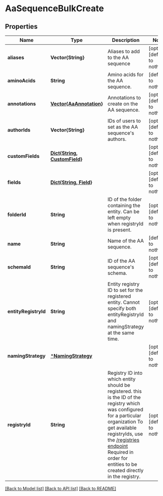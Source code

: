 # AaSequenceBulkCreate


## Properties
Name | Type | Description | Notes
------------ | ------------- | ------------- | -------------
**aliases** | **Vector{String}** | Aliases to add to the AA sequence | [optional] [default to nothing]
**aminoAcids** | **String** | Amino acids for the AA sequence.  | [default to nothing]
**annotations** | [**Vector{AaAnnotation}**](AaAnnotation.md) | Annotations to create on the AA sequence.  | [optional] [default to nothing]
**authorIds** | **Vector{String}** | IDs of users to set as the AA sequence&#39;s authors. | [optional] [default to nothing]
**customFields** | [**Dict{String, CustomField}**](CustomField.md) |  | [optional] [default to nothing]
**fields** | [**Dict{String, Field}**](Field.md) |  | [optional] [default to nothing]
**folderId** | **String** | ID of the folder containing the entity. Can be left empty when registryId is present. | [optional] [default to nothing]
**name** | **String** | Name of the AA sequence.  | [default to nothing]
**schemaId** | **String** | ID of the AA sequence&#39;s schema.  | [optional] [default to nothing]
**entityRegistryId** | **String** | Entity registry ID to set for the registered entity. Cannot specify both entityRegistryId and namingStrategy at the same time.  | [optional] [default to nothing]
**namingStrategy** | [***NamingStrategy**](NamingStrategy.md) |  | [optional] [default to nothing]
**registryId** | **String** | Registry ID into which entity should be registered. this is the ID of the registry which was configured for a particular organization To get available registryIds, use the [/registries endpoint](#/Registry/listRegistries)  Required in order for entities to be created directly in the registry.  | [optional] [default to nothing]


[[Back to Model list]](../README.md#models) [[Back to API list]](../README.md#api-endpoints) [[Back to README]](../README.md)


